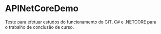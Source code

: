 # APINetCoreDemo
Teste para efetuar estudos do funcionamento do GIT, C# e .NETCORE para o trabalho de conclusão de curso.
